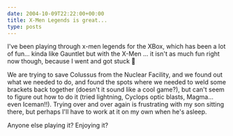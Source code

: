 ```yaml
---
date: 2004-10-09T22:22:00+00:00
title: X-Men Legends is great...
type: posts
---
```

I've been playing through x-men legends for the XBox, which has been a lot of fun... kinda like Gauntlet but with the X-Men ... it isn't as much fun right now though, because I went and got stuck 🙂

We are trying to save Colussus from the Nuclear Facility, and we found out what we needed to do, and found the spots where we needed to weld some brackets back together (doesn't it sound like a cool game?), but can't seem to figure out how to do it (tried lightning, Cyclops optic blasts, Magma... even Iceman!!). Trying over and over again is frustrating with my son sitting there, but perhaps I'll have to work at it on my own when he's asleep.

Anyone else playing it? Enjoying it?
